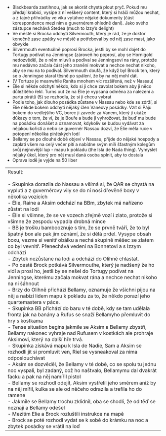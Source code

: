 - Blackbearda zastihnou, jak se akorát chystá plout pryč. Pokud mu předají krabici, vysipe z ní veškerý content, který si hráči můžou nechat, a z tajné přihrádky ve víku vytáhne nějaké dokumenty (část korespondence mezi ním a guvernérem ohledně daní). Jako svého zástupce nechává Stedea (much to Izzy’s delight)
- Ve městě si Brocka odchytí Silvermouth, který je rád, že je doktor konečně zase zpátky ve městě a potřeboval by od něj zase mast, jako obvykle
- Silvermouth eventuálně poprosí Brocka, jestli by se mohl dojet do Tortugy podívat na Jenningse (zároveň ho poprosí, aby se Hornigold nedozvěděl, že o něm mluví) a podíval se Jenningsovi na rány, protože mu nedávno začala část jeho zranění mokvat a nechce nechat nikoho, aby se mu na to podíval. Silvermouth doufá, že když byl Brock ten, který se o Jenningse staral těsně po spálení, že by na něj mohl dát.
- (V Tortuze je meanwhile Ranita mnohem víc rozšířená, než v Nassau)
- Élie si někde odchytí někdo, kdo si ji chce zavolat bokem aby jí něco důležitého řekl. Turns out že na Élie je vypsaná odměna za nalezení a parta pirátů (5) se rozhodla, že si ji chcou vybrat
- Podle toho, jak dlouho posádka zůstane v Nassau nebo kde se zdrží, si Élie někde bokem odchytí nějaký člen Vaneovy posádky. Vzít si Páju bokem do vedlejšího VC, borec ji zavede za Vanem, který jí ukáže důkazy o tom, že ví, že je Bouře a bude jí vyhrožovat, že buď mu bude na posádku donášet a oznamovat, kdykoliv se budou vydávat za nějakou kořistí a nebo se guvernér Nassau dozví, že Élie měla ruce v potopení několika pirátských lodí
- Bellamy se po dlouhé době objeví v Nassau, přijde do nějaké hospody a zaplatí všem na celý večer pití a nabídne svým míň šťastným kolegům svůj nejnovější lup - mapu k pokladu (the Isla de Nada thing). Vymyslet nějaký úkol, který pro něj musí daná osoba splnit, aby to dostala
- Oprava lodě je vyjde na 50 liber

|                                                                                                                                                                                                                                                                                                                                                                                                                                                                                                                                                                                                                                                                                                                                                                                                                                                                                                                                                                                                                                                                                                                                                                                                                                                                                                                                                                                                                                                                                                                                                                                                                                                                                                                                                                                                                                                                                                                                                                                                                                                                                   |
| --------------------------------------------------------------------------------------------------------------------------------------------------------------------------------------------------------------------------------------------------------------------------------------------------------------------------------------------------------------------------------------------------------------------------------------------------------------------------------------------------------------------------------------------------------------------------------------------------------------------------------------------------------------------------------------------------------------------------------------------------------------------------------------------------------------------------------------------------------------------------------------------------------------------------------------------------------------------------------------------------------------------------------------------------------------------------------------------------------------------------------------------------------------------------------------------------------------------------------------------------------------------------------------------------------------------------------------------------------------------------------------------------------------------------------------------------------------------------------------------------------------------------------------------------------------------------------------------------------------------------------------------------------------------------------------------------------------------------------------------------------------------------------------------------------------------------------------------------------------------------------------------------------------------------------------------------------------------------------------------------------------------------------------------------------------------------------- |
| Result:<br><br>- Skupinka dorazila do Nassau a všímá si, že QAR se chystá na vyplutí a z guvernérovy vily se do ní nosí dřevěné boxy v několika vozících   <br>- Élie, Raine a Aksim odchází na BBm, zbytek má nařízeno zůstat na lodi   <br>- Élie si všimne, že se ve vozech zřejmě vozí i zlato, protože si všimne že zespodu vypadla drobná mince  <br>- BB je trošku bambooznuje s tím, že se prvně tváří, že to byl špatný box ale pak jim oznámí, že si dělá prdel. Vysype obsah boxu, vezme si venitř obálku a nechá skupině měšec se zlatem co byl vevnitř. Přenechává vedení na Bonnetovi a s Izzym odchází   <br>- Zbytek nezůstane na lodi a odchází do Olihně chlastat.   <br>- Po cestě Brock potkává Silvermouthe, který je nadšený že ho vidí a prosí ho, jestli by se nešel do Tortugy podívat na Jenningse, kterému začala mokvat rána a nechce nechat nikoho na ni šáhnout   <br>- Brzy do Olihně přichází Bellamy, oznamuje že všichni pijou na něj a nabízí lidem mapu k pokladu za to, že někdo porazí jeho quartemastera v páce. <br>- Skupinka BB přichází do baru v té době, kdy se tam udělala fronta jak na banány a Rufus se snaží Bellamyho přemluvit do hry s kostkama  <br>- Tense situation begins jakmile se Aksim a Bellamy zbystří, Bellamy nakonec vyhraje nad Rufusem v kostkách ale prohraje Aksimovi, který na další hře trvá. <br>- Skupinka získává mapu k Isla de Nadie, Sam a Aksim se rozhodli jít si promluvit ven, Riel se vysneakoval za nima odposlouchávat <br>- Aksim se dozvěděl, že Bellamy v té době, co se spolu tu jednu noc vyspali, byl zadaný, což ho naštvalo, Bellamymu dal dvakrát facku a pak na něj namířil pistol <br>- Bellamy se rozhodl odejít, Aksim vystřelil jeho směrem aniž by na něj mířil, kulka se ale od něčeho odrazila a trefila ho do ramene <br>- Jakmile se Bellamy trochu zklidnil, oba se shodli, že od těď se neznají a Bellamy odešel<br>- Mezitím Elie a Brock rozluštili instrukce na mapě  <br>- Brock se poté rozhodl vydat se k sobě do krámku na noc a zbytek posádky se vrátil na loď |